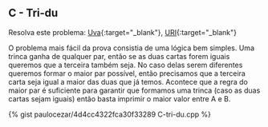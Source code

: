 
## C - Tri-du

Resolva este problema:
[Uva][uva-12952]{:target="_blank"},
[URI][uri-1933]{:target="_blank"}

O problema mais fácil da prova consistia de uma lógica bem simples.
Uma trinca ganha de qualquer par, então se as duas cartas forem iguais queremos
que a terceira também seja. No caso delas serem diferentes queremos formar o
maior par possível, então precisamos que a terceira carta seja igual a maior 
das duas que já temos. Acontece que a regra do maior par é suficiente para
garantir que formamos uma trinca (caso as duas cartas sejam iguais) então
basta imprimir o maior valor entre A e B.


{% gist paulocezar/4d4cc4322fca30f33289 C-tri-du.cpp %}

[uva-12952]:	https://uva.onlinejudge.org/index.php?option=onlinejudge&page=show_problem&problem=4831
[uri-1933]:		https://www.urionlinejudge.com.br/judge/pt/problems/view/1933